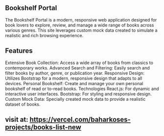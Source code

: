 ## Bookshelf Portal
The Bookshelf Portal is a modern, responsive web application designed for book lovers to explore, review, and manage a wide range of books across various genres. This site leverages custom mock data created to simulate a realistic and rich browsing experience.

## Features
Extensive Book Collection: Access a wide array of books from classics to contemporary works.
Advanced Search and Filtering: Easily search and filter books by author, genre, or publication year.
Responsive Design: Utilizes Bootstrap for a modern, responsive design that adapts to all devices.
Personal Bookshelf: Create and manage your own personal bookshelf of read or to-read books.
Technologies
React.js: For dynamic and interactive user interfaces.
Bootstrap: For styling and responsive design.
Custom Mock Data: Specially created mock data to provide a realistic dataset of books.
## visit at: https://vercel.com/baharkoses-projects/books-list-new
